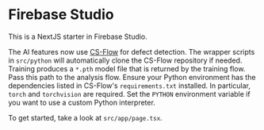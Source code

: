 # Firebase Studio

This is a NextJS starter in Firebase Studio.

The AI features now use [CS-Flow](https://github.com/Arman717/cs-flow) for
defect detection. The wrapper scripts in `src/python` will automatically clone
the CS-Flow repository if needed. Training produces a `*.pth` model file that
is returned by the training flow. Pass this path to the analysis flow.
Ensure your Python environment has the dependencies listed in CS-Flow's
`requirements.txt` installed. In particular, `torch` and `torchvision` are
required. Set the `PYTHON` environment variable if you want to use a custom
Python interpreter.

To get started, take a look at `src/app/page.tsx`.
